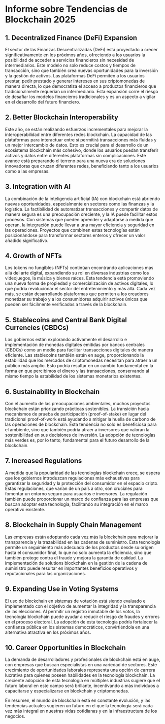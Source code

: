 # Informe sobre Tendencias de Blockchain 2025

## 1. Decentralized Finance (DeFi) Expansion
El sector de las Finanzas Descentralizadas (DeFi) está proyectado a crecer significativamente en los próximos años, ofreciendo a los usuarios la posibilidad de acceder a servicios financieros sin necesidad de intermediarios. Este modelo no solo reduce costos y tiempos de transacción, sino que también crea nuevas oportunidades para la inversión y la gestión de activos. Las plataformas DeFi permiten a los usuarios prestar, pedir prestado y generar intereses en sus criptomonedas de manera directa, lo que democratiza el acceso a productos financieros que tradicionalmente requerían un intermediario. Esta expansión corre el riesgo de desafiar los modelos financieros tradicionales y es un aspecto a vigilar en el desarrollo del futuro financiero.

## 2. Better Blockchain Interoperability
Este año, se están realizando esfuerzos incrementales para mejorar la interoperabilidad entre diferentes redes blockchain. La capacidad de las plataformas para interactuar entre sí permitirá transacciones más fluidas y un mejor intercambio de datos. Esto es crucial para el desarrollo de un ecosistema blockchain más cohesivo, donde los usuarios puedan transferir activos y datos entre diferentes plataformas sin complicaciones. Este avance está preparando el terreno para una nueva era de soluciones innovadoras que cruzan diferentes redes, beneficiando tanto a los usuarios como a las empresas.

## 3. Integration with AI
La combinación de la inteligencia artificial (IA) con blockchain está abriendo nuevas oportunidades, especialmente en sectores como las finanzas y la logística. La factibilidad de automatizar transacciones y compartir datos de manera segura es una preocupación creciente, y la IA puede facilitar estos procesos. Con sistemas que pueden aprender y adaptarse a medida que operan, la integración puede llevar a una mayor eficiencia y seguridad en las operaciones. Proyectos que combinen estas tecnologías están posicionándose para transformar sectores enteros y ofrecer un valor añadido significativo.

## 4. Growth of NFTs
Los tokens no fungibles (NFTs) continúan encontrando aplicaciones más allá del arte digital, expandiendo su rol en diversas industrias como los videojuegos, la música y bienes raíces. Esta tendencia está promoviendo una nueva forma de propiedad y comercialización de activos digitales, lo que podría revolucionar el sector del entretenimiento y más allá. Cada vez más, se están desarrollando plataformas que permiten a los creadores monetizar su trabajo y a los consumidores adquirir activos únicos que pueden ser fácilmente verificados a través de la blockchain.

## 5. Stablecoins and Central Bank Digital Currencies (CBDCs)
Los gobiernos están explorando activamente el desarrollo e implementación de monedas digitales emitidas por bancos centrales (CBDCs) como un medio para facilitar transacciones digitales de manera eficiente. Las stablecoins también están en auge, proporcionando la estabilidad que los mercados de criptomonedas necesitan para atraer a un público más amplio. Esto podría resultar en un cambio fundamental en la forma en que percibimos el dinero y las transacciones, conservando al mismo tiempo la estabilidad de los sistemas monetarios existentes.

## 6. Sustainability in Blockchain
Con el aumento de las preocupaciones ambientales, muchos proyectos blockchain están priorizando prácticas sostenibles. La transición hacia mecanismos de prueba de participación (proof-of-stake) en lugar del tradicional proof-of-work está ayudando a mitigar la huella de carbono de las operaciones de blockchain. Esta tendencia no solo es beneficiosa para el ambiente, sino que también podría atraer a inversores que valoran la sostenibilidad en sus decisiones de inversión. La adopción de tecnologías más verdes es, por lo tanto, fundamental para el futuro desarrollo de la blockchain.

## 7. Increased Regulations
A medida que la popularidad de las tecnologías blockchain crece, se espera que los gobiernos introduzcan regulaciones más exhaustivas para garantizar la seguridad y la protección del consumidor en el espacio cripto. Estas regulaciones, que varían de un país a otro, son cruciales para fomentar un entorno seguro para usuarios e inversores. La regulación también puede proporcionar un marco de confianza para las empresas que buscan adoptar esta tecnología, facilitando su integración en el marco operativo existente.

## 8. Blockchain in Supply Chain Management
Las empresas están adoptando cada vez más la blockchain para mejorar la transparencia y la trazabilidad en las cadenas de suministro. Esta tecnología permite un seguimiento más adecuado de los productos desde su origen hasta el consumidor final, lo que no solo aumenta la eficiencia, sino que también protege contra el fraude y mejora la garantía de calidad. La implementación de solutions blockchain en la gestión de la cadena de suministro puede resultar en importantes beneficios operativos y reputacionales para las organizaciones.

## 9. Expanding Use in Voting Systems
El uso de blockchain en sistemas de votación está siendo evaluado e implementado con el objetivo de aumentar la integridad y la transparencia de las elecciones. Al permitir un registro inmutable de los votos, la tecnología blockchain puede ayudar a reducir el riesgo de fraudes y errores en el proceso electoral. La adopción de esta tecnología podría fortalecer la confianza pública en los sistemas democráticos, convirtiéndola en una alternativa atractiva en los próximos años.

## 10. Career Opportunities in Blockchain
La demanda de desarrolladores y profesionales de blockchain está en auge, con empresas que buscan especialistas en una variedad de sectores. Este crecimiento de oportunidades laborales representa una opción de carrera lucrativa para quienes poseen habilidades en la tecnología blockchain. La creciente adopción de esta tecnología en múltiples industrias sugiere que el futuro laboral en este campo será brillante, incentivando a más individuos a capacitarse y especializarse en blockchain y criptomonedas. 

En resumen, el mundo de blockchain está en constante evolución, y las tendencias actuales sugieren un futuro en el que la tecnología será cada vez más integral en nuestras vidas cotidianas y en la infraestructura de los negocios.
